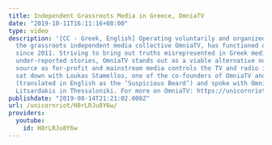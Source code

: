 ```yaml
---
title: Independent Grassroots Media in Greece, OmniaTV
date: "2019-10-11T16:11:16+08:00"
type: video
description: '[CC - Greek, English] Operating voluntarily and organized horizontally,
  the grassroots independent media collective OmniaTV, has functioned out of necessity
  since 2011. Striving to bring out truths misrepresented in Greek media and covering
  under-reported stories, OmniaTV stands out as a viable alternative non-profit media
  source as for-profit and mainstream media controls the TV and radio in Greece. We
  sat down with Loukas Stamellos, one of the co-founders of OmniaTV and Ypopto Mousi
  (translated in English as the ‘Suspicious Beard’) and spoke with Omnia member Alex
  Litsardakis in Thessaloniki. For more on OmniaTV: https://unicornriot.ninja/2019/omniatv-grassroots-independent-media-in-greece/'
publishdate: "2019-08-14T21:21:02.000Z"
url: /unicornriot/H8rLRJu8Y6w/
providers:
  youtube:
    id: H8rLRJu8Y6w
---
```

